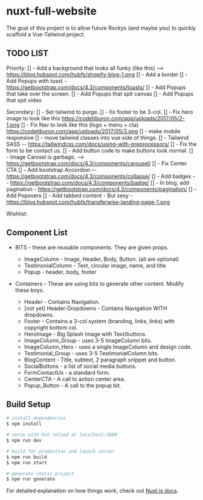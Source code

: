# nuxt-full-website

The goal of this project is to allow future Rockys (and maybe you) to quickly scaffold a Vue-Tailwind project. 




## TODO LIST

Priority: 
[] - Add a background that looks all funky (like this) --> https://blog.hubspot.com/hubfs/shopify-blog-1.png
[] - Add a border 
[] - Add Popups with toast - https://getbootstrap.com/docs/4.3/components/toasts/
[] - Add Popups that take over the screen.
[] - Add Popups that spit canvas
[] - Add Popups that spit video


Secondary: 
[] - Set tailwind to purge. 
[] - fix footer to be 3-col. 
[] - Fix hero image to look like this https://codetiburon.com/app/uploads/2017/05/2-1.png
[] - Fix Nav to look like this (logo + menu + cta) https://codetiburon.com/app/uploads/2017/05/3.png
[] - make mobile responsive
[] - move tailwind classes into vue side of things. 
[] - Tailwind SASS -- https://tailwindcss.com/docs/using-with-preprocessors/
[] - Fix the form to be contact us.
[] - Add button code to make buttons look normal. 
[] - Image Carosel is garbage. --> https://getbootstrap.com/docs/4.3/components/carousel/
[] - Fix Center CTA
[] - Add bootstrap Accordion -- https://getbootstrap.com/docs/4.3/components/collapse/
[] - Add badges -- https://getbootstrap.com/docs/4.3/components/badge/
[] - In blog, add pagination - https://getbootstrap.com/docs/4.3/components/pagination/
[] - Add Popovers
[] - Add tabbed content - But sexy - https://blog.hubspot.com/hubfs/transferwise-landing-page-1.png

Wishlist: 

## Component List

* BITS - these are reusable components. They are given props. 
  * ImageColumn - Image, Header, Body, Button. (all are optional)
  * TestimonialColumn - Text, circular image, name, and title
  * Popup - header, body, footer

* Containers - These are using bits to generate other content. Modify these boys.
  * Header - Contains Navigation. 
  * [not yet] Header-Dropdowns - Contains Navigation WITH dropdowns. 
  * Footer - Contains a 3-col system (branding, links, links) with copyright bottom col.
  * HeroImage - Big Splash Image with Text/buttons. 
  * ImageColumn_Group - uses 3-5 ImageColumn bits.
  * ImageColumn_Hero - uses a single ImageColumn and design code.
  * Testimonial_Group - uses 3-5 TestimonialColumn bits.
  * BlogContent - Title, subtext, 2 paragraph snippet and button.
  * SocialButtons - a list of social media buttons. 
  * FormContactUs - a standard form. 
  * CenterCTA - A call to action center area. 
  * Popup_Button - A call to the popup bit.

## Build Setup

```bash
# install dependencies
$ npm install

# serve with hot reload at localhost:3000
$ npm run dev

# build for production and launch server
$ npm run build
$ npm run start

# generate static project
$ npm run generate
```

For detailed explanation on how things work, check out [Nuxt.js docs](https://nuxtjs.org).
